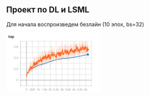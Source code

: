 ## Проект по DL и LSML

Для начала воспроизведем безлайн (10 эпох, bs=32)

<img src="./img/lrap.png" alt="drawing" width="250"/>


